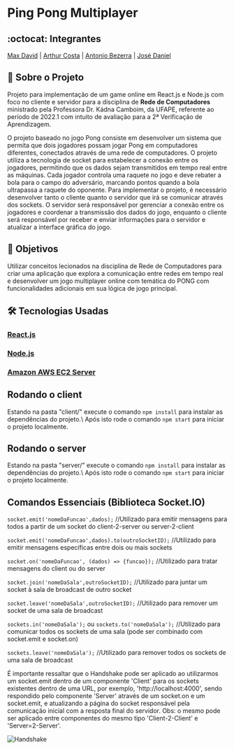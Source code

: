 # Ping Pong Multiplayer

## :octocat: Integrantes
[Max David](https://github.com/maxdavidsouza) | [Arthur Costa](https://github.com/arthur007110) | [Antonio Bezerra](https://github.com/antoniobezerra01) | [José Daniel](https://github.com/JoseDanielF)

## :page_with_curl: Sobre o Projeto
Projeto para implementação de um game online em React.js e Node.js com foco no cliente e servidor para a disciplina de __Rede de Computadores__ ministrado pela Professora Dr. Kádna Camboim, da UFAPE, referente ao período de 2022.1 com intuito de avaliação para a 2ª Verificação de Aprendizagem.

O projeto baseado no jogo Pong consiste em desenvolver um sistema que permita que dois jogadores possam jogar Pong em computadores diferentes, conectados através de uma rede de computadores. O projeto utiliza a tecnologia de socket para estabelecer a conexão entre os jogadores, permitindo que os dados sejam transmitidos em tempo real entre as máquinas. Cada jogador controla uma raquete no jogo e deve rebater a bola para o campo do adversário, marcando pontos quando a bola ultrapassa a raquete do oponente. Para implementar o projeto, é necessário desenvolver tanto o cliente quanto o servidor que irá se comunicar através dos sockets. O servidor será responsável por gerenciar a conexão entre os jogadores e coordenar a transmissão dos dados do jogo, enquanto o cliente será responsável por receber e enviar informações para o servidor e atualizar a interface gráfica do jogo.

## :round_pushpin: Objetivos
Utilizar conceitos lecionados na disciplina de Rede de Computadores para criar uma aplicação que explora a comunicação entre redes em tempo real e desenvolver um jogo multiplayer online com temática do PONG com funcionalidades adicionais em sua lógica de jogo principal.

## :hammer_and_wrench: Tecnologias Usadas
### [React.js](https://react.dev/)
### [Node.js](https://nodejs.org/en)
### [Amazon AWS EC2 Server](https://aws.amazon.com)

## Rodando o client

Estando na pasta "client/" execute o comando `npm install` para instalar as dependências do projeto.\ 
Após isto rode o comando `npm start` para iniciar o projeto localmente.

## Rodando o server

Estando na pasta "server/" execute o comando `npm install` para instalar as dependências do projeto.\ 
Após isto rode o comando `npm start` para iniciar o projeto localmente.

## Comandos Essenciais (Biblioteca Socket.IO)

`socket.emit('nomeDaFuncao',dados);` //Utilizado para emitir mensagens para todos a partir de um socket do client-2-server ou server-2-client

`socket.emit('nomeDaFuncao',dados).to(outroSocketID);` //Utilizado para emitir mensagens específicas entre dois ou mais sockets

`socket.on('nomeDaFuncao', (dados) => {funcao});` //Utilizado para tratar mensagens do client ou do server

`socket.join('nomeDaSala',outroSocketID);` //Utilizado para juntar um socket à sala de broadcast de outro socket

`socket.leave('nomeDaSala',outroSocketID);` //Utilizado para remover um socket de uma sala de broadcast

`sockets.in('nomeDaSala');` ou `sockets.to('nomeDaSala');` //Utilizado para comunicar todos os sockets de uma sala (pode ser combinado com socket.emit e socket.on)

`sockets.leave('nomeDaSala');` //Utilizado para remover todos os sockets de uma sala de broadcast

É importante ressaltar que o Handshake pode ser aplicado ao utilizarmos um socket.emit dentro de um componente 'Client' para os sockets existentes dentro de uma URL, por exemplo, 'http://localhost:4000', sendo respondido pelo componente 'Server' através de um socket.on e um socket.emit, e atualizando a página do socket responsável pela comunicação inicial com a resposta final do servidor. Obs: o mesmo pode ser aplicado entre componentes do mesmo tipo 'Client-2-Client' e 'Server=2-Server'.

![Handshake](https://user-images.githubusercontent.com/89958956/231743908-1da1b25c-de94-447d-a70f-303e3c243852.png)
